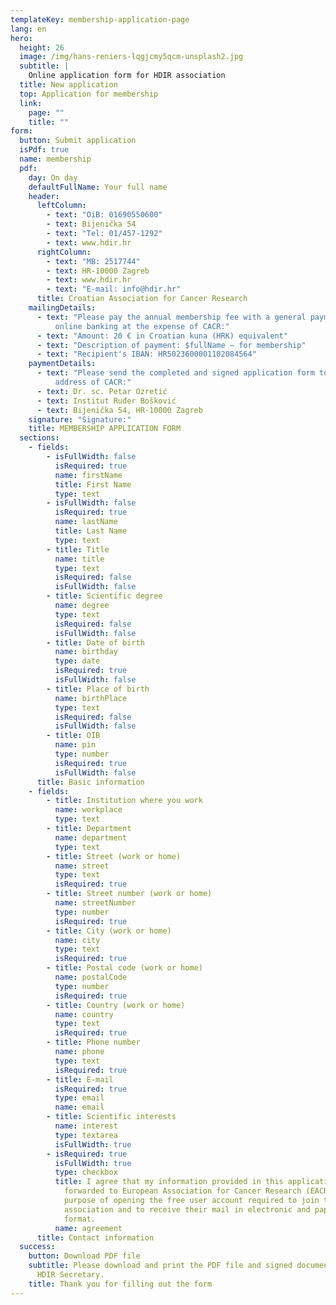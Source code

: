 ```yaml
---
templateKey: membership-application-page
lang: en
hero:
  height: 26
  image: /img/hans-reniers-lqgjcmy5qcm-unsplash2.jpg
  subtitle: |
    Online application form for HDIR association
  title: New application
  top: Application for membership
  link:
    page: ""
    title: ""
form:
  button: Submit application
  isPdf: true
  name: membership
  pdf:
    day: On day
    defaultFullName: Your full name
    header:
      leftColumn:
        - text: "OiB: 01690550600"
        - text: Bijenička 54
        - text: "Tel: 01/457-1292"
        - text: www.hdir.hr
      rightColumn:
        - text: "MB: 2517744"
        - text: HR-10000 Zagreb
        - text: www.hdir.hr
        - text: "E-mail: info@hdir.hr"
      title: Croatian Association for Cancer Research
    mailingDetails:
      - text: "Please pay the annual membership fee with a general payment slip or
          online banking at the expense of CACR:"
      - text: "Amount: 20 € in Croatian kuna (HRK) equivalent"
      - text: "Description of payment: $fullName – for membership"
      - text: "Recipient's IBAN: HR5023600001102084564"
    paymentDetails:
      - text: "Please send the completed and signed application form to the Secretary's
          address of CACR:"
      - text: Dr. sc. Petar Ozretić
      - text: Institut Ruđer Bošković
      - text: Bijenička 54, HR-10000 Zagreb
    signature: "Signature:"
    title: MEMBERSHIP APPLICATION FORM
  sections:
    - fields:
        - isFullWidth: false
          isRequired: true
          name: firstName
          title: First Name
          type: text
        - isFullWidth: false
          isRequired: true
          name: lastName
          title: Last Name
          type: text
        - title: Title
          name: title
          type: text
          isRequired: false
          isFullWidth: false
        - title: Scientific degree
          name: degree
          type: text
          isRequired: false
          isFullWidth: false
        - title: Date of birth
          name: birthday
          type: date
          isRequired: true
          isFullWidth: false
        - title: Place of birth
          name: birthPlace
          type: text
          isRequired: false
          isFullWidth: false
        - title: OIB
          name: pin
          type: number
          isRequired: true
          isFullWidth: false
      title: Basic information
    - fields:
        - title: Institution where you work
          name: workplace
          type: text
        - title: Department
          name: department
          type: text
        - title: Street (work or home)
          name: street
          type: text
          isRequired: true
        - title: Street number (work or home)
          name: streetNumber
          type: number
          isRequired: true
        - title: City (work or home)
          name: city
          type: text
          isRequired: true
        - title: Postal code (work or home)
          name: postalCode
          type: number
          isRequired: true
        - title: Country (work or home)
          name: country
          type: text
          isRequired: true
        - title: Phone number
          name: phone
          type: text
          isRequired: true
        - title: E-mail
          isRequired: true
          type: email
          name: email
        - title: Scientific interests
          name: interest
          type: textarea
          isFullWidth: true
        - isRequired: true
          isFullWidth: true
          type: checkbox
          title: I agree that my information provided in this application will be
            forwarded to European Association for Cancer Research (EACR) for the
            purpose of opening the free user account required to join the above
            association and to receive their mail in electronic and paper form
            format.
          name: agreement
      title: Contact information
  success:
    button: Download PDF file
    subtitle: Please download and print the PDF file and signed document send to
      HDIR Secretary.
    title: Thank you for filling out the form
---
```

